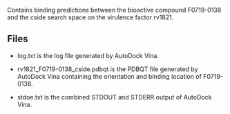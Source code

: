 Contains binding predictions between the bioactive compound F0719-0138 and the cside search space on the virulence factor rv1821.

## Files

- log.txt is the log file generated by AutoDock Vina.

- rv1821_F0719-0138_cside.pdbqt is the PDBQT file generated by AutoDock Vina containing the orientation and binding location of F0719-0138.

- stdoe.txt is the combined STDOUT and STDERR output of AutoDock Vina.

